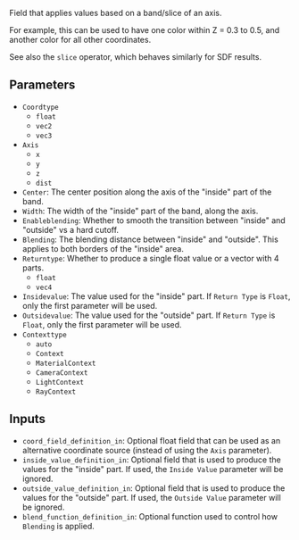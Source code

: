 Field that applies values based on a band/slice of an axis.

For example, this can be used to have one color within Z = 0.3 to 0.5, and another color for all other coordinates.

See also the `slice` operator, which behaves similarly for SDF results.

## Parameters

* `Coordtype`
  * `float`
  * `vec2`
  * `vec3`
* `Axis`
  * `x`
  * `y`
  * `z`
  * `dist`
* `Center`: The center position along the axis of the "inside" part of the band.
* `Width`: The width of the "inside" part of the band, along the axis.
* `Enableblending`: Whether to smooth the transition between "inside" and "outside" vs a hard cutoff.
* `Blending`: The blending distance between "inside" and "outside". This applies to both borders of the "inside" area. 
* `Returntype`: Whether to produce a single float value or a vector with 4 parts.
  * `float`
  * `vec4`
* `Insidevalue`: The value used for the "inside" part. If `Return Type` is `Float`, only the first parameter will be used.
* `Outsidevalue`: The value used for the "outside" part. If `Return Type` is `Float`, only the first parameter will be used.
* `Contexttype`
  * `auto`
  * `Context`
  * `MaterialContext`
  * `CameraContext`
  * `LightContext`
  * `RayContext`

## Inputs

* `coord_field_definition_in`: Optional float field that can be used as an alternative coordinate source (instead of using the `Axis` parameter).
* `inside_value_definition_in`: Optional field that is used to produce the values for the "inside" part. If used, the `Inside Value` parameter will be ignored.
* `outside_value_definition_in`:  Optional field that is used to produce the values for the "outside" part. If used, the `Outside Value` parameter will be ignored.
* `blend_function_definition_in`: Optional function used to control how `Blending` is applied.
